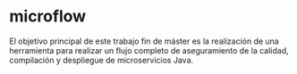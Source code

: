 # microflow

El objetivo principal de este trabajo fin de máster es la realización de una herramienta para realizar un flujo completo de aseguramiento de la calidad, compilación y despliegue de microservicios Java.
